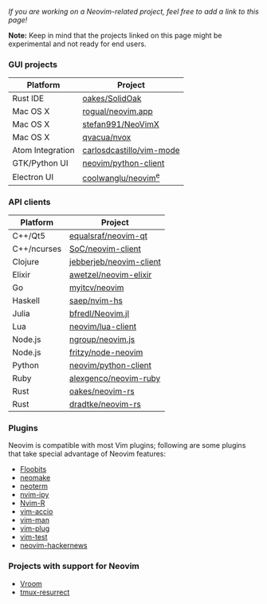 *If you are working on a Neovim-related project, feel free to add a link to this page!*

**Note:** Keep in mind that the projects linked on this page might be experimental and not ready for end users.

### GUI projects

| Platform         | Project                                                                 |
|------------------|-------------------------------------------------------------------------|
| Rust IDE         | [oakes/SolidOak](https://github.com/oakes/SolidOak)                     |
| Mac OS X         | [rogual/neovim.app](https://github.com/rogual/neovim.app)               |
| Mac OS X         | [stefan991/NeoVimX](https://github.com/stefan991/NeoVimX)               |
| Mac OS X         | [qvacua/nvox](https://github.com/qvacua/nvox)                           |
| Atom Integration | [carlosdcastillo/vim-mode](https://github.com/carlosdcastillo/vim-mode) |
| GTK/Python UI    | [neovim/python-client](https://github.com/neovim/python-client)         |
| Electron UI    | [coolwanglu/neovim<sup>e</sup>](https://github.com/coolwanglu/neovim-e)         |

### API clients

| Platform    | Project                                                                              |
|-------------|--------------------------------------------------------------------------------------|
| C++/Qt5     | [equalsraf/neovim-qt](https://github.com/equalsraf/neovim-qt)                        |
| C++/ncurses | [SoC/neovim-client](https://github.com/splinterofchaos/neovim-cpp-client-experiment) |
| Clojure     | [jebberjeb/neovim-client](https://github.com/jebberjeb/neovim-client)                |
| Elixir      | [awetzel/neovim-elixir](https://github.com/awetzel/neovim-elixir)                    |
| Go          | [myitcv/neovim](https://github.com/myitcv/neovim)                                    |
| Haskell     | [saep/nvim-hs](https://github.com/saep/nvim-hs)                                      |
| Julia       | [bfredl/Neovim.jl](https://github.com/bfredl/Neovim.jl)                              |
| Lua         | [neovim/lua-client](https://github.com/neovim/lua-client)                            |
| Node.js     | [ngroup/neovim.js](https://github.com/ngroup/neovim.js)                              |
| Node.js     | [fritzy/node-neovim](https://github.com/fritzy/node-neovim)                          |
| Python      | [neovim/python-client](https://github.com/neovim/python-client)                      |
| Ruby        | [alexgenco/neovim-ruby](https://github.com/alexgenco/neovim-ruby)                    |
| Rust        | [oakes/neovim-rs](https://github.com/oakes/neovim-rs)                                |
| Rust        | [dradtke/neovim-rs](https://github.com/dradtke/neovim-rs)                            |

### Plugins

Neovim is compatible with most Vim plugins; following are some plugins that take special advantage of Neovim features:

- [Floobits](https://github.com/Floobits/floobits-neovim)
- [neomake](https://github.com/benekastah/neomake)
- [neoterm](https://github.com/kassio/neoterm)
- [nvim-ipy](https://github.com/bfredl/nvim-ipy)
- [Nvim-R](https://github.com/jalvesaq/Nvim-R)
- [vim-accio](https://github.com/pgdouyon/vim-accio)
- [vim-man](https://github.com/bruno-/vim-man)
- [vim-plug](https://github.com/junegunn/vim-plug)
- [vim-test](https://github.com/janko-m/vim-test)
- [neovim-hackernews](https://github.com/dpzmick/neovim-hackernews)

### Projects with support for Neovim

 - [Vroom](https://github.com/google/vroom)
 - [tmux-resurrect](https://github.com/tmux-plugins/tmux-resurrect)